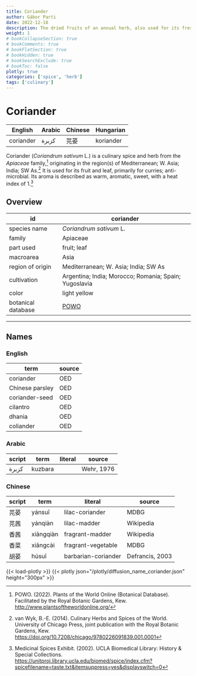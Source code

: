 ```yaml
---
title: Coriander
author: Gábor Parti
date: 2022-12-18
description: The dried fruits of an annual herb, also used for its fresh leaves, also known as cilantro; Chinese parsley.
weight: 1
# bookCollapseSection: true
# bookComments: true
# bookFlatSection: true
# bookHidden: true
# bookSearchExclude: true
# bookToc: false
plotly: true
categories: ['spice', 'herb']
tags: ['culinary']
---
```


# Coriander

| English |Arabic|Chinese|Hungarian|
|---------|------|-------|---------|
|coriander| كزبرة|   芫荽  |koriander|

Coriander (*Coriandrum sativum* L.) is a culinary spice and herb from the *Apiaceae* family,[^powo] originating in the region(s) of Mediterranean; W. Asia; India; SW As.[^van_wyk_culinary_2014] It is used for its fruit and leaf, primarily for curries; anti-microbial. Its aroma is described as warm, aromatic, sweet, with a heat index of 1.[^ucla_medicinal_2002]

## Overview

|        id        |                      coriander                      |
|------------------|-----------------------------------------------------|
|   species name   |               *Coriandrum sativum* L.               |
|      family      |                       Apiaceae                      |
|     part used    |                     fruit; leaf                     |
|     macroarea    |                         Asia                        |
| region of origin |         Mediterranean; W. Asia; India; SW As        |
|    cultivation   |Argentina; India; Morocco; Romania; Spain; Yugoslavia|
|       color      |                     light yellow                    |
|botanical database| [POWO](https://powo.science.kew.org/taxon/840760-1) |

***

## Names

### English

|      term     |source|
|---------------|------|
|   coriander   |  OED |
|Chinese parsley|  OED |
| coriander-seed|  OED |
|    cilantro   |  OED |
|     dhania    |  OED |
|   coliander   |  OED |

### Arabic

|script|  term |literal|  source  |
|------|-------|-------|----------|
| كزبرة|kuzbara|       |Wehr, 1976|

### Chinese

|script|   term  |      literal      |     source    |
|------|---------|-------------------|---------------|
|  芫荽  |  yánsuī |  lilac-coriander  |      MDBG     |
|  芫茜  | yánqiàn |    lilac-madder   |   Wikipedia   |
|  香茜  |xiāngqiàn|  fragrant-madder  |   Wikipedia   |
|  香菜  | xiāngcài| fragrant-vegetable|      MDBG     |
|  胡荽  |  húsuī  |barbarian-coriander|Defrancis, 2003|

{{< load-plotly >}}
{{< plotly json="/plotly/diffusion_name_coriander.json" height="300px" >}}

[^powo]: POWO. (2022). Plants of the World Online (Botanical Database). Facilitated by the Royal Botanic Gardens, Kew. http://www.plantsoftheworldonline.org/
[^van_wyk_culinary_2014]: van Wyk, B.-E. (2014). Culinary Herbs and Spices of the World. University of Chicago Press, joint publication with the Royal Botanic Gardens, Kew. https://doi.org/10.7208/chicago/9780226091839.001.0001
[^ucla_medicinal_2002]: Medicinal Spices Exhibit. (2002). UCLA Biomedical Library: History & Special Collections. https://unitproj.library.ucla.edu/biomed/spice/index.cfm?spicefilename=taste.txt&itemsuppress=yes&displayswitch=0

